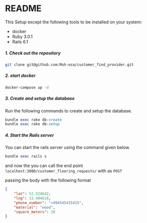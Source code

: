 # README

This Setup except the following tools to be installed on your system:
 - docker
 - Ruby 3.0.1
 - Rails 6.1


##### 1. Check out the repository

```bash
git clone git@github.com:Moh-osa/customer_find_provider.git
```

##### 2. start docker

```bash
docker-compose up -d
```

##### 3. Create and setup the database

Run the following commands to create and setup the database.

```ruby
bundle exec rake db:create
bundle exec rake db:setup
```

##### 4. Start the Rails server

You can start the rails server using the command given below.

```ruby
bundle exec rails s
```

and now the you can call the end point `localhost:3000/customer_flooring_requests/` with as `POST` 

passing the body with the following format 
```json
{
    "lat": 52.524642,
    "lng": 13.404618,
    "phone_number": "+494545415415",
    "material": "wood",
    "square_meters": 20
}
```
